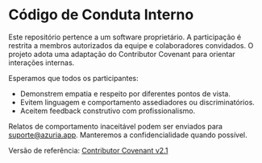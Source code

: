 # Código de Conduta Interno

Este repositório pertence a um software proprietário. A participação é restrita a membros autorizados da equipe e colaboradores convidados. O projeto adota uma adaptação do Contributor Covenant para orientar interações internas.

Esperamos que todos os participantes:

- Demonstrem empatia e respeito por diferentes pontos de vista.
- Evitem linguagem e comportamento assediadores ou discriminatórios.
- Aceitem feedback construtivo com profissionalismo.

Relatos de comportamento inaceitável podem ser enviados para [suporte@azuria.app](mailto:suporte@azuria.app). Manteremos a confidencialidade quando possível.

Versão de referência: [Contributor Covenant v2.1](https://www.contributor-covenant.org/version/2/1/code_of_conduct/)
